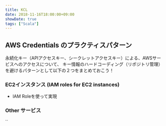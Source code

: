 ```yaml
---
title: KCL
date: 2018-11-16T18:00:00+09:00
showDate: true
tags: ["Scala"]
---
```



## AWS Credentials のプラクティスパターン
永続化キー（APIアクセスキー、シークレットアクセスキー）による、AWSサービスへのアクセスについて、
キー情報のハードコーディング（リポジトリ管理）を避けるパターンとして以下の２つをまとめておこう！

### EC2インスタンス (IAM roles for EC2 instances)
- IAM Roleを使って実現

### Other サービス
``
